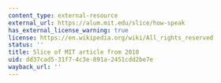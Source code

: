 ```yaml
---
content_type: external-resource
external_url: https://alum.mit.edu/slice/how-speak
has_external_license_warning: true
license: https://en.wikipedia.org/wiki/All_rights_reserved
status: ''
title: Slice of MIT article from 2010
uid: dd37cad5-31f7-4c3e-891a-2451cdd2be7e
wayback_url: ''
---
```

